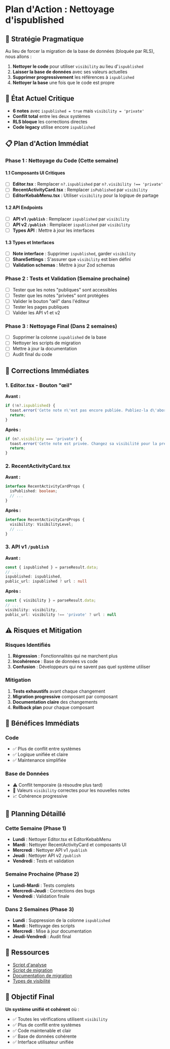 # Plan d'Action : Nettoyage d'ispublished

## 🎯 Stratégie Pragmatique

Au lieu de forcer la migration de la base de données (bloquée par RLS), nous allons :

1. **Nettoyer le code** pour utiliser `visibility` au lieu d'`ispublished`
2. **Laisser la base de données** avec ses valeurs actuelles
3. **Supprimer progressivement** les références à `ispublished`
4. **Nettoyer la base** une fois que le code est propre

## 🚨 État Actuel Critique

- **6 notes** avec `ispublished = true` mais `visibility = 'private'`
- **Conflit total** entre les deux systèmes
- **RLS bloque** les corrections directes
- **Code legacy** utilise encore `ispublished`

## 📋 Plan d'Action Immédiat

### Phase 1 : Nettoyage du Code (Cette semaine)

#### 1.1 Composants UI Critiques
- [ ] **Editor.tsx** : Remplacer `n?.ispublished` par `n?.visibility !== 'private'`
- [ ] **RecentActivityCard.tsx** : Remplacer `isPublished` par `visibility`
- [ ] **EditorKebabMenu.tsx** : Utiliser `visibility` pour la logique de partage

#### 1.2 API Endpoints
- [ ] **API v1 `/publish`** : Remplacer `ispublished` par `visibility`
- [ ] **API v2 `/publish`** : Remplacer `ispublished` par `visibility`
- [ ] **Types API** : Mettre à jour les interfaces

#### 1.3 Types et Interfaces
- [ ] **Note interface** : Supprimer `ispublished`, garder `visibility`
- [ ] **ShareSettings** : S'assurer que `visibility` est bien défini
- [ ] **Validation schemas** : Mettre à jour Zod schemas

### Phase 2 : Tests et Validation (Semaine prochaine)

- [ ] Tester que les notes "publiques" sont accessibles
- [ ] Tester que les notes "privées" sont protégées
- [ ] Valider le bouton "œil" dans l'éditeur
- [ ] Tester les pages publiques
- [ ] Valider les API v1 et v2

### Phase 3 : Nettoyage Final (Dans 2 semaines)

- [ ] Supprimer la colonne `ispublished` de la base
- [ ] Nettoyer les scripts de migration
- [ ] Mettre à jour la documentation
- [ ] Audit final du code

## 🔧 Corrections Immédiates

### 1. Editor.tsx - Bouton "œil"

**Avant :**
```typescript
if (!n?.ispublished) {
  toast.error('Cette note n\'est pas encore publiée. Publiez-la d\'abord pour la prévisualiser.');
  return;
}
```

**Après :**
```typescript
if (n?.visibility === 'private') {
  toast.error('Cette note est privée. Changez sa visibilité pour la prévisualiser.');
  return;
}
```

### 2. RecentActivityCard.tsx

**Avant :**
```typescript
interface RecentActivityCardProps {
  isPublished: boolean;
  // ...
}
```

**Après :**
```typescript
interface RecentActivityCardProps {
  visibility: VisibilityLevel;
  // ...
}
```

### 3. API v1 `/publish`

**Avant :**
```typescript
const { ispublished } = parseResult.data;
// ...
ispublished: ispublished,
public_url: ispublished ? url : null
```

**Après :**
```typescript
const { visibility } = parseResult.data;
// ...
visibility: visibility,
public_url: visibility !== 'private' ? url : null
```

## ⚠️ Risques et Mitigation

### Risques Identifiés
1. **Régression** : Fonctionnalités qui ne marchent plus
2. **Incohérence** : Base de données vs code
3. **Confusion** : Développeurs qui ne savent pas quel système utiliser

### Mitigation
1. **Tests exhaustifs** avant chaque changement
2. **Migration progressive** composant par composant
3. **Documentation claire** des changements
4. **Rollback plan** pour chaque composant

## 🎯 Bénéfices Immédiats

### Code
- ✅ Plus de conflit entre systèmes
- ✅ Logique unifiée et claire
- ✅ Maintenance simplifiée

### Base de Données
- ⚠️ Conflit temporaire (à résoudre plus tard)
- 🔄 Valeurs `visibility` correctes pour les nouvelles notes
- 📈 Cohérence progressive

## 📅 Planning Détaillé

### Cette Semaine (Phase 1)
- **Lundi** : Nettoyer Editor.tsx et EditorKebabMenu
- **Mardi** : Nettoyer RecentActivityCard et composants UI
- **Mercredi** : Nettoyer API v1 `/publish`
- **Jeudi** : Nettoyer API v2 `/publish`
- **Vendredi** : Tests et validation

### Semaine Prochaine (Phase 2)
- **Lundi-Mardi** : Tests complets
- **Mercredi-Jeudi** : Corrections des bugs
- **Vendredi** : Validation finale

### Dans 2 Semaines (Phase 3)
- **Lundi** : Suppression de la colonne `ispublished`
- **Mardi** : Nettoyage des scripts
- **Mercredi** : Mise à jour documentation
- **Jeudi-Vendredi** : Audit final

## 🔗 Ressources

- [Script d'analyse](./scripts/analyze-ispublished-usage.ts)
- [Script de migration](./scripts/migrate-ispublished-to-visibility.ts)
- [Documentation de migration](./MIGRATION-ISPUBLISHED-TO-VISIBILITY.md)
- [Types de visibilité](../src/types/sharing.ts)

## 🎉 Objectif Final

**Un système unifié et cohérent** où :
- ✅ Toutes les vérifications utilisent `visibility`
- ✅ Plus de conflit entre systèmes
- ✅ Code maintenable et clair
- ✅ Base de données cohérente
- ✅ Interface utilisateur unifiée 